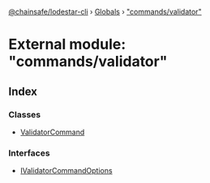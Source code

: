 [@chainsafe/lodestar-cli](../README.md) › [Globals](../globals.md) › ["commands/validator"](_commands_validator_.md)

# External module: "commands/validator"

## Index

### Classes

* [ValidatorCommand](../classes/_commands_validator_.validatorcommand.md)

### Interfaces

* [IValidatorCommandOptions](../interfaces/_commands_validator_.ivalidatorcommandoptions.md)
